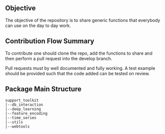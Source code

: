 ## Objective
The objective of the repository is to share generic functions that everybody can use on the day to day work.


## Contribution Flow Summary
To contribute one should clone the repo, add the functions to share and then perform a pull request into the develop
branch.

Pull requests must by well documented and fully working. A test example should be provided such that the code added can 
be tested on review.


## Package Main Structure
```
support_toolkit
|--db_interaction
|--deep_learning
|--feature_encoding
|--time_series
|--utils
|--webtools
```
